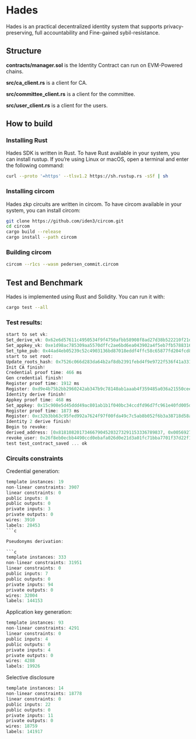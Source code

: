 # Hades
Hades is an practical decentralized identity system that supports privacy-preserving, full accountability and Fine-gained sybil-resistance.

## Structure

**contracts/manager.sol** is the Identity Contract can run on EVM-Powered chains.

**src/ca_client.rs** is a client for CA.

**src/committee_client.rs** is a client for the committee.

**src/user_client.rs** is a client for the users.

## How to build

### Installing Rust

Hades SDK is written in Rust. To have Rust available in your system, you can install rustup. If you’re using Linux or macOS, open a terminal and enter the following command:

```bash
curl --proto '=https' --tlsv1.2 https://sh.rustup.rs -sSf | sh
```
### Installing circom

Hades zkp circuits are written in circom. To have circom available in your system, you can install circom:

```bash
git clone https://github.com/iden3/circom.git
cd circom
cargo build --release
cargo install --path circom
```

### Building circom

```bash
circom --r1cs --wasm pedersen_commit.circom
```

## Test and Benchmark

Hades is implemented using Rust and Solidity. You can run it with:

```bash
cargo test --all
```

### Test results:

```c
start to set vk:
Set_derive_vk: 0x62e6d57611c4950534f9f4750afbb58908f8ad27d38b522210f21ddda03db163, Gas_used: Some(648420)
Set_appkey_vk: 0xe1d98ac785309aa5570dffc2ae6bd6ea043902a4f5eb7fb57883163bf9f84cb7, Gas_used: Some(523660)
Set_tpke_pub: 0x44ad4eb05239c52c4903136bd87018eddf4ffc58c65877fd204fcd86b4fab096, Gas_used: Some(63664)
start to set root:
Update_roots_hash: 0x7526c066d283da64b2af8db2391febd4f9e9722f536f41a3312737294c9905b7, Gas_used: Some(130207)
Init CA finish!
Credential proof time: 466 ms
Gen credential finish!
Register proof time: 1912 ms
Register: 0xd9e4b75b2bb2960242ab347b9c78140ab1aaab4f359485a036a21550cee0bed8, Gas_used: Some(354942)
Identity derive finish!
Appkey proof time: 468 ms
Set_appkey: 0x15c908e5d45ddd49ac801ab1b1f040bc34ccdfd96d7fc961e40fd005d20503eb, Gas_used: Some(248514)
Register proof time: 1873 ms
Register: 0xc32b3bb63c95fed992a7624f97f00fda49c7c5ab8b052f6b3a38718d58a4efe0, Gas_used: Some(339978)
Identity 2 derive finish!
Begin to revoke:
derived_address: [0x8181082017346679045203273291153336789837, 0x0056927037680436204345599445309492724824]
revoke_user: 0x26f8eb0ecbb4490ccd0ebafa026d0e21d3a01fc71bba7701f37d22f159230f24, Gas_used: Some(28486)
test test_contract_saved ... ok
```

### Circuits  constraints

Credential generation:

```c
template instances: 19
non-linear constraints: 3907
linear constraints: 0
public inputs: 8
public outputs: 0
private inputs: 3
private outputs: 0
wires: 3910
labels: 28453
```c

Pseudonyms derivation:

```c
template instances: 333
non-linear constraints: 31951
linear constraints: 0
public inputs: 7
public outputs: 0
private inputs: 94
private outputs: 0
wires: 32004
labels: 144153
```

Application key generation:

```c
template instances: 93
non-linear constraints: 4291
linear constraints: 0
public inputs: 4
public outputs: 0
private inputs: 4
private outputs: 0
wires: 4288
labels: 19926
```

Selective disclosure

```c
template instances: 14
non-linear constraints: 18778
linear constraints: 0
public inputs: 22
public outputs: 0
private inputs: 11
private outputs: 0
wires: 18759
labels: 141917
```